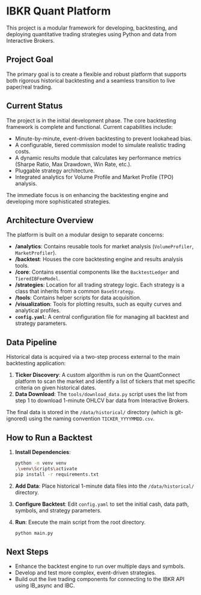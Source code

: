 # IBKR Quant Platform

This project is a modular framework for developing, backtesting, and deploying quantitative trading strategies using Python and data from Interactive Brokers.

## Project Goal

The primary goal is to create a flexible and robust platform that supports both rigorous historical backtesting and a seamless transition to live paper/real trading.

## Current Status

The project is in the initial development phase. The core backtesting framework is complete and functional. Current capabilities include:
- Minute-by-minute, event-driven backtesting to prevent lookahead bias.
- A configurable, tiered commission model to simulate realistic trading costs.
- A dynamic results module that calculates key performance metrics (Sharpe Ratio, Max Drawdown, Win Rate, etc.).
- Pluggable strategy architecture.
- Integrated analytics for Volume Profile and Market Profile (TPO) analysis.

The immediate focus is on enhancing the backtesting engine and developing more sophisticated strategies.

## Architecture Overview

The platform is built on a modular design to separate concerns:

- **/analytics**: Contains reusable tools for market analysis (`VolumeProfiler`, `MarketProfiler`).
- **/backtest**: Houses the core backtesting engine and results analysis tools.
- **/core**: Contains essential components like the `BacktestLedger` and `TieredIBFeeModel`.
- **/strategies**: Location for all trading strategy logic. Each strategy is a class that inherits from a common `BaseStrategy`.
- **/tools**: Contains helper scripts for data acquisition.
- **/visualization**: Tools for plotting results, such as equity curves and analytical profiles.
- **`config.yaml`**: A central configuration file for managing all backtest and strategy parameters.

## Data Pipeline

Historical data is acquired via a two-step process external to the main backtesting application:

1.  **Ticker Discovery**: A custom algorithm is run on the QuantConnect platform to scan the market and identify a list of tickers that met specific criteria on given historical dates.
2.  **Data Download**: The `tools/download_data.py` script uses the list from step 1 to download 1-minute OHLCV bar data from Interactive Brokers.

The final data is stored in the `/data/historical/` directory (which is git-ignored) using the naming convention `TICKER_YYYYMMDD.csv`.

## How to Run a Backtest

1.  **Install Dependencies**:
    ```bash
    python -m venv venv
    .\venv\Scripts\activate
    pip install -r requirements.txt
    ```

2.  **Add Data**: Place historical 1-minute data files into the `/data/historical/` directory.

3.  **Configure Backtest**: Edit `config.yaml` to set the initial cash, data path, symbols, and strategy parameters.

4.  **Run**: Execute the main script from the root directory.
    ```bash
    python main.py
    ```

## Next Steps

- Enhance the backtest engine to run over multiple days and symbols.
- Develop and test more complex, event-driven strategies.
- Build out the live trading components for connecting to the IBKR API using IB_async and IBC.